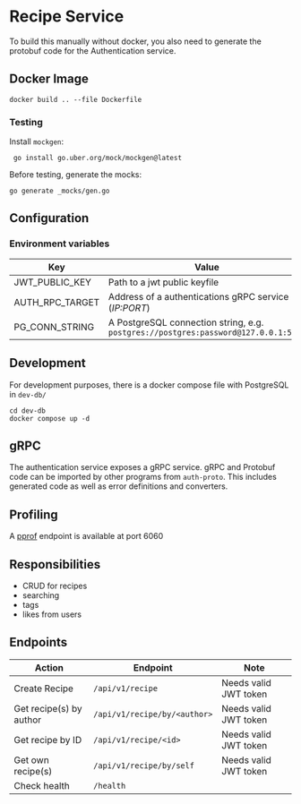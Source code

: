 # Recipe Service

To build this manually without docker, you also need to generate the protobuf code for the Authentication service.
## Docker Image

```shell
docker build .. --file Dockerfile
```

### Testing

Install `mockgen`:
```shell
 go install go.uber.org/mock/mockgen@latest
```

Before testing, generate the mocks:

```shell
go generate _mocks/gen.go
```
## Configuration

### Environment variables

| Key            | Value                                                                              |
|----------------|------------------------------------------------------------------------------------|
| JWT_PUBLIC_KEY | Path to a jwt public keyfile                                                       |
| AUTH_RPC_TARGET| Address of a authentications gRPC service (_IP:PORT_)                              |
| PG_CONN_STRING | A PostgreSQL connection string, e.g. `postgres://postgres:password@127.0.0.1:5432` |

## Development

For development purposes, there is a docker compose file with PostgreSQL in `dev-db/`

```shell
cd dev-db
docker compose up -d
```

## gRPC

The authentication service exposes a gRPC service.
gRPC and Protobuf code can be imported by other programs from `auth-proto`.
This includes generated code as well as error definitions and converters.


## Profiling

A [pprof](https://pkg.go.dev/net/http/pprof@go1.21.6) endpoint is available at port 6060

## Responsibilities

- CRUD for recipes
- searching
- tags
- likes from users

## Endpoints

| Action                  | Endpoint                     | Note                  |
|-------------------------|------------------------------|-----------------------|
| Create Recipe           | `/api/v1/recipe`             | Needs valid JWT token |
| Get recipe(s) by author | `/api/v1/recipe/by/<author>` | Needs valid JWT token |
| Get recipe by ID        | `/api/v1/recipe/<id>`        | Needs valid JWT token |
| Get own recipe(s)       | `/api/v1/recipe/by/self`     | Needs valid JWT token |
| Check health            | `/health`                    |                       |
